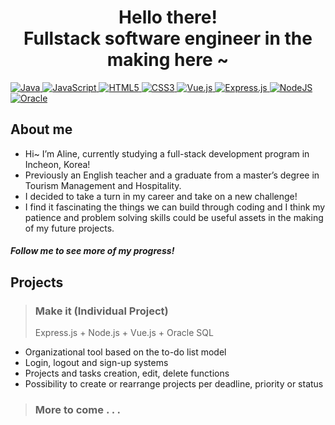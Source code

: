 # <div align="center">Hello there!<br/>Fullstack software engineer in the making here ~</div>


  <!-- Frontend Row -->
  <a href="https://www.java.com/">
    <img src="https://img.shields.io/badge/java-%23ED8B00.svg?style=for-the-badge&logo=openjdk&logoColor=white" alt="Java"/>
  </a>
  <a href="https://developer.mozilla.org/en-US/docs/Web/JavaScript">
    <img src="https://img.shields.io/badge/javascript-%23323330.svg?style=for-the-badge&logo=javascript&logoColor=%23F7DF1E" alt="JavaScript"/>
  </a>
  <a href="https://developer.mozilla.org/en-US/docs/Glossary/HTML5">
    <img src="https://img.shields.io/badge/html5-%23E34F26.svg?style=for-the-badge&logo=html5&logoColor=white" alt="HTML5"/>
  </a>
  <a href="https://developer.mozilla.org/en-US/docs/Web/CSS">
    <img src="https://img.shields.io/badge/css3-%231572B6.svg?style=for-the-badge&logo=css3&logoColor=white" alt="CSS3"/>
  </a>
  <a href="https://vuejs.org/">
    <img src="https://img.shields.io/badge/vuejs-%2335495e.svg?style=for-the-badge&logo=vuedotjs&logoColor=%234FC08D" alt="Vue.js"/>
  </a>  
  
  <!-- Backend & Database Row -->
  <a href="https://expressjs.com/">
    <img src="https://img.shields.io/badge/express.js-%23404d59.svg?style=for-the-badge&logo=express&logoColor=%2361DAFB" alt="Express.js"/>
  </a>
  <a href="https://nodejs.org/">
    <img src="https://img.shields.io/badge/node.js-6DA55F?style=for-the-badge&logo=node.js&logoColor=white" alt="NodeJS"/>
  </a>
  <a href="https://www.oracle.com/database/">
    <img src="https://img.shields.io/badge/Oracle-F80000?style=for-the-badge&logo=oracle&logoColor=white" alt="Oracle"/>
  </a>

</div>

## About me
+ Hi~ I’m Aline, currently studying a full-stack development program in Incheon, Korea!
+ Previously an English teacher and a graduate from a master’s degree in Tourism Management and Hospitality.
+ I decided to take a turn in my career and take on a new challenge!
+ I find it fascinating the things we can build through coding and I think my patience and problem solving skills could be useful assets in the making of my future projects.

    
#### *Follow me to see more of my progress!*

## Projects
> ### Make it (Individual Project)
> Express.js + Node.js + Vue.js + Oracle SQL
+ Organizational tool based on the to-do list model
+ Login, logout and sign-up systems
+ Projects and tasks creation, edit, delete functions
+ Possibility to create or rearrange projects per deadline, priority or status
> ### More to come . . .



